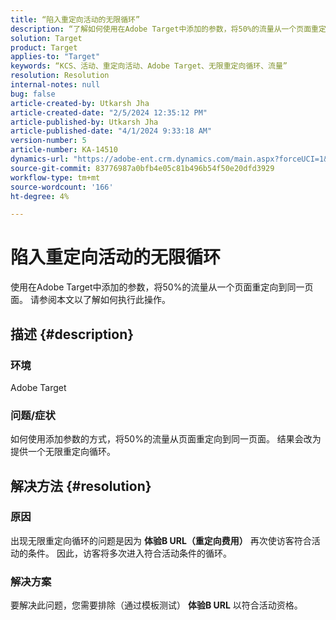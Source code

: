 ```yaml
---
title: “陷入重定向活动的无限循环”
description: “了解如何使用在Adobe Target中添加的参数，将50%的流量从一个页面重定向到同一页面。”
solution: Target
product: Target
applies-to: "Target"
keywords: “KCS、活动、重定向活动、Adobe Target、无限重定向循环、流量”
resolution: Resolution
internal-notes: null
bug: false
article-created-by: Utkarsh Jha
article-created-date: "2/5/2024 12:35:12 PM"
article-published-by: Utkarsh Jha
article-published-date: "4/1/2024 9:33:18 AM"
version-number: 5
article-number: KA-14510
dynamics-url: "https://adobe-ent.crm.dynamics.com/main.aspx?forceUCI=1&pagetype=entityrecord&etn=knowledgearticle&id=044514ff-22c4-ee11-9079-6045bd006c82"
source-git-commit: 83776987a0bfb4e05c81b496b54f50e20dfd3929
workflow-type: tm+mt
source-wordcount: '166'
ht-degree: 4%

---
```


# 陷入重定向活动的无限循环


使用在Adobe Target中添加的参数，将50%的流量从一个页面重定向到同一页面。 请参阅本文以了解如何执行此操作。

## 描述 {#description}


### 环境

Adobe Target

### 问题/症状

如何使用添加参数的方式，将50%的流量从页面重定向到同一页面。
结果会改为提供一个无限重定向循环。


## 解决方法 {#resolution}


### 原因

出现无限重定向循环的问题是因为 <b>体验B URL（重定向费用）</b> 再次使访客符合活动的条件。 因此，访客将多次进入符合活动条件的循环。

### 解决方案

要解决此问题，您需要排除（通过模板测试） <b>体验B URL</b> 以符合活动资格。


